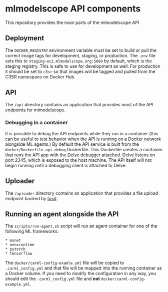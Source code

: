 # mlmodelscope API components

This repository provides the main parts of the mlmodelscope API

## Deployment

The `DOCKER_REGISTRY` environment variable must be set to build or pull
the correct image tags for development, staging, or production. The `.env`
file sets this to `staging-ec2.mlmodelscope.org:5000` by default, which
is the staging registry. This is safe to use for development as well. For
production it should be set to `c3sr` so that images will be tagged and
pulled from the C3SR namespace on Docker Hub.

## API

The `/api` directory contains an application that provides most of
the API endpoints for mlmodelscope.

### Debugging in a container

It is possible to debug the API endpoints while they run in a container
(this can be useful to test behavior when the API is running on a Docker
network alongside ML agents.) By default the API service is built from the
`docker/Dockerfile.api-debug` Dockerfile. This Dockerfile creates a container
that runs the API app with the [Delve](https://github.com/go-delve/delve) 
debugger attached. Delve listens on port 2345, which is exposed to the host
machine. The API itself will not begin running until a debugging client is
attached to Delve.

## Uploader

The `/uploader` directory contains an application that provides a file
upload endpoint backed by [tusd](https://github.com/tus/tusd).

## Running an agent alongside the API

The `scripts/run-agent.sh` script will run an agent container for one of the
following ML frameworks:

    * mxnet
    * onnxruntime
    * pytorch
    * tensorflow

The `docker/carml-config-examle.yml` file will be copied to `.carml_config.yml` and
that file will be mapped into the running container as a Docker volume. If you
need to modify the configuration in any way, you should edit the `.carml_config.yml`
file and **not** `docker/carml-config-example.yml`.